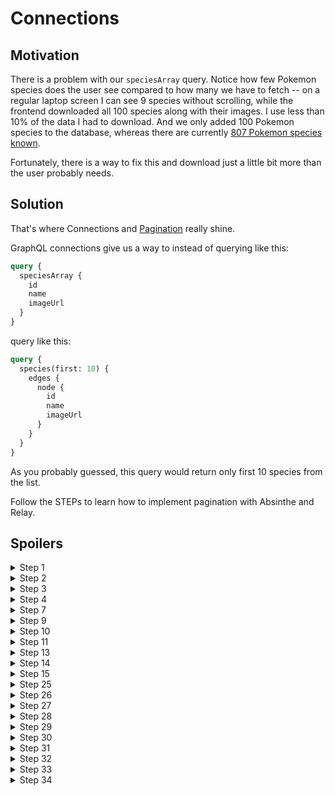 # Connections

## Motivation

There is a problem with our `speciesArray` query. Notice how few Pokemon species does the user see
compared to how many we have to fetch -- on a regular laptop screen I can see 9 species without scrolling,
while the frontend downloaded all 100 species along with their images. I use less than 10% of the data
I had to download. And we only added 100 Pokemon species to the database, whereas there are currently [807 Pokemon species known](https://en.wikipedia.org/wiki/List_of_Pokémon#cite_ref-Pokédex_31-0).

Fortunately, there is a way to fix this and download just a little bit more than the user probably needs.

## Solution

That's where Connections and [Pagination](http://graphql.org/learn/pagination/) really shine.

GraphQL connections give us a way to instead of querying like this:

```graphql
query {
  speciesArray {
    id
    name
    imageUrl
  }
}
```

query like this:

```graphql
query {
  species(first: 10) {
    edges {
      node {
        id
        name
        imageUrl
      }
    }
  }
}
```

As you probably guessed, this query would return only first 10 species from the list.

Follow the STEPs to learn how to implement pagination with Absinthe and Relay.

## Spoilers

<details>
  <summary>Step 1</summary>

```elixir
{:absinthe_relay, "~> 1.4"},
```

</details>

<details>
  <summary>Step 2</summary>

```elixir
use Absinthe.Relay.Schema, :modern
```

</details>

<details>
  <summary>Step 3</summary>

```elixir
connection(node_type: :species)
```

</details>

<details>
  <summary>Step 4</summary>

```elixir
connection field :species, node_type: :species do
  resolve(fn args, _ ->
    {:ok, pokemons} = PokemonsResolver.list_species()
    Absinthe.Relay.Connection.from_list(pokemons, args)
  end)
end
```

</details>

<details>
  <summary>Step 7</summary>

```elixir
def paginate_species(args, _) do
  Species
  |> order_by(:id)
  |> Absinthe.Relay.Connection.from_query(&Repo.all/1, args)
end
```

</details>

<details>
  <summary>Step 9</summary>

```elixir
node interface do
  resolve_type fn
    %Pokedex.Pokemons.Species{}, _ ->
      :species
    _, _ ->
      nil
  end
end
```

</details>

<details>
  <summary>Step 10</summary>

```elixir
node object :species do
  field(:slug, :string)
  field(:name, :string, resolve: &PokemonsResolver.species_name/3)
  field(:image_url, :string)
  field(:min_height, :integer)
  field(:max_height, :integer)
  field(:min_weight, :integer)
  field(:max_weight, :integer)
end
```

</details>

<details>
  <summary>Step 11</summary>

```elixir
node field do
  resolve fn
    %{type: :species, id: id}, _ ->
      {:ok, Pokedex.Repo.get!(Pokedex.Pokemons.Species, id)}
  end
end
```

</details>

<details>
  <summary>Step 13</summary>

```javascript
const ConnectedSpeciesList = props => (
  <QueryRenderer
    {...props}
    variables={{}}
    environment={environment}
    query={graphql`
      query ApplicationDrawerQuery {
        species(first: 15) {
          edges {
            node {
              ...SpeciesList_species
            }
          }
        }
      }
    `}
    render={(readyState: ReadyState) => {
      if (readyState.error) {
        return <p>Error</p>;
      }
      if (!readyState.props) {
        return <p>Loading</p>;
      }

      const species = readyState.props.species.edges.map(edge => edge.node);

      return <SpeciesList {...props} species={species} />;
    }}
  />
);
```

</details>

<details>
  <summary>Step 14</summary>

```javascript
import ConnectionSpeciesList from "../organisms/ConnectionSpeciesList";
```

</details>

<details>
  <summary>Step 15</summary>

```graphql
query ApplicationDrawerQuery {
  ...ConnectionSpeciesList_query
}
```

```javascript
return <ConnectionSpeciesList {...props} query={readyState.props} />;
```

</details>

<details>
  <summary>Step 25</summary>

```elixir
arg :search_term, :string
```

</details>

<details>
  <summary>Step 26</summary>

```elixir
def paginate_species(%{search_term: term} = args, _) when is_nil(term) == false do
  prepared_term = term |> String.downcase |> String.replace("%", "\\%")

  # This runs the `where` clause even when the term == "",
  # but as premature optimization is the root of all evil,
  # I'll leave it like this.
  Species
  |> order_by(:id)
  |> where([s], like(s.slug, ^"%#{prepared_term}%"))
  |> Absinthe.Relay.Connection.from_query(&Repo.all/1, args)
end
```

</details>

<details>
  <summary>Step 27</summary>

```graphql
@argumentDefinitions(
  count: { type: "Int", defaultValue: 20 }
  cursor: { type: "String" }
  searchTerm: { type: "String" }
)
```

</details>

<details>
  <summary>Step 28</summary>

```graphql
species(
  first: $count
  after: $cursor
  searchTerm: $searchTerm
)
```

</details>

<details>
  <summary>Step 29</summary>

```graphql
query ApplicationDrawerQuery($searchTerm: String) {
  # ...
}
```

</details>

<details>
  <summary>Step 30</summary>

```graphql
query ApplicationDrawerQuery($searchTerm: String) {
  ...ConnectionSpeciesList_query @arguments(searchTerm: $searchTerm)
}
```

</details>

<details>
  <summary>Step 31</summary>

```javascript
<QueryRenderer
  // ...
  variables={{ searchTerm: props.searchTerm }}
  // ...
/>
```

</details>

<details>
  <summary>Step 32</summary>

```javascript
{
  getVariables: (props, { count, cursor }) => ({
    count,
    cursor,
    searchTerm: props.searchTerm,
  }),
}
```

</details>

<details>
  <summary>Step 33</summary>

```graphql
query ConnectionSpeciesListPaginationQuery(
  $count: Int!
  $cursor: String
  $searchTerm: String
) {
  # ...
}
```

</details>

<details>
  <summary>Step 34</summary>

```graphql
...ConnectionSpeciesList_query @arguments(count: $count, cursor: $cursor, searchTerm: $searchTerm)
```

</details>
